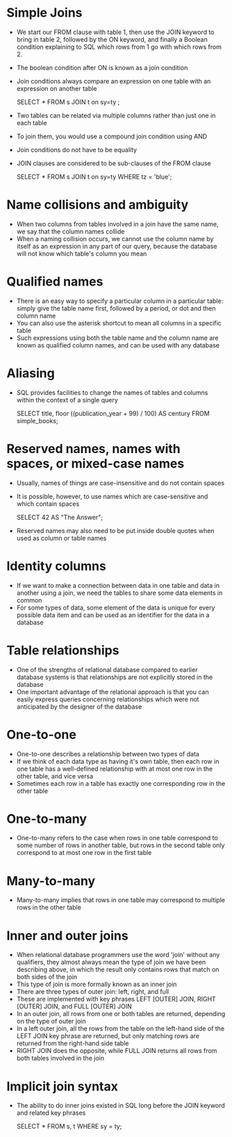 # Simple Joins
- We start our FROM clause with table 1, then use the JOIN keyword to bring in table 2, followed by the ON keyword, and finally a Boolean condition explaining to SQL which rows from 1 go with which rows from 2.
- The boolean condition after ON is known as a join condition
- Join conditions always compare an expression on one table with an expression on another table

    SELECT *
    FROM
        s
        JOIN t on sy=ty
    ;

- Two tables can be related via multiple columns rather than just one in each table
- To join them, you would use a compound join condition using AND
- Join conditions do not have to be equality 
- JOIN clauses are considered to be sub-clauses of the FROM clause

    SELECT *
    FROM
        s
        JOIN t on sy=ty
    WHERE tz = 'blue';

# Name collisions and ambiguity
- When two columns from tables involved in a join have the same name, we say that the column names collide
- When a naming collision occurs, we cannot use the column name by itself as an expression in any part of our query, because the database will not know which table's column you mean

# Qualified names
- There is an easy way to specify a particular column in a particular table: simply give the table name first, followed by a period, or dot and then column name
- You can also use the asterisk shortcut to mean all columns in a specific table
- Such expressions using both the table name and the column name are known as qualified column names, and can be used with any database

# Aliasing
- SQL provides facilities to change the names of tables and columns within the context of a single query

    SELECT
        title,
        floor ((publication_year + 99) / 100) AS century
    FROM simple_books;
 
# Reserved names, names with spaces, or mixed-case names
- Usually, names of things are case-insensitive and do not contain spaces
- It is possible, however, to use names which are case-sensitive and which contain spaces

    SELECT 42 AS "The Answer";

- Reserved names may also need to be put inside double quotes when used as column or table names

# Identity columns
- If we want to make a connection between data in one table and data in another using a join, we need the tables to share some data elements in common
- For some types of data, some element of the data is unique for every possible data item and can be used as an identifier for the data in a database

# Table relationships
- One of the strengths of relational database compared to earlier database systems is that relationships are not explicitly stored in the database
- One important advantage of the relational approach is that you can easily express queries concerning relationships which were not anticipated by the designer of the database

# One-to-one
- One-to-one describes a relationship between two types of data
- If we think of each data type as having it's own table, then each row in one table has a well-defined relationship with at most one row in the other table, and vice versa
- Sometimes each row in a table has exactly one corresponding row in the other table

# One-to-many
- One-to-many refers to the case when rows in one table correspond to some number of rows in another table, but rows in the second table only correspond to at most one row in the first table

# Many-to-many
- Many-to-many implies that rows in one table may correspond to multiple rows in the other table

# Inner and outer joins
- When relational database programmers use the word 'join' without any qualifiers, they almost always mean the type of join we have been describing above, in which the result only contains rows that match on both sides of the join
- This type of join is more formally known as an inner join
- There are three types of outer join: left, right, and full
- These are implemented with key phrases LEFT [OUTER] JOIN, RIGHT [OUTER] JOIN, and FULL [OUTER] JOIN
- In an outer join, all rows from one or both tables are returned, depending on the type of outer join
- In a left outer join, all the rows from the table on the left-hand side of the LEFT JOIN key phrase are returned, but only matching rows are returned from the right-hand side table
- RIGHT JOIN does the opposite, while FULL JOIN returns all rows from both tables involved in the join

# Implicit join syntax
- The ability to do inner joins existed in SQL long before the JOIN keyword and related key phrases
  
    SELECT * FROM s, t
    WHERE sy = ty;

